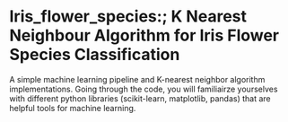 # Iris_flower_species:; K Nearest Neighbour Algorithm for Iris Flower Species Classification

A simple machine learning pipeline and K-nearest neighbor algorithm implementations. Going through the code, you will familiairze yourselves with different python libraries (scikit-learn, matplotlib, pandas) that are helpful tools for machine learning.
